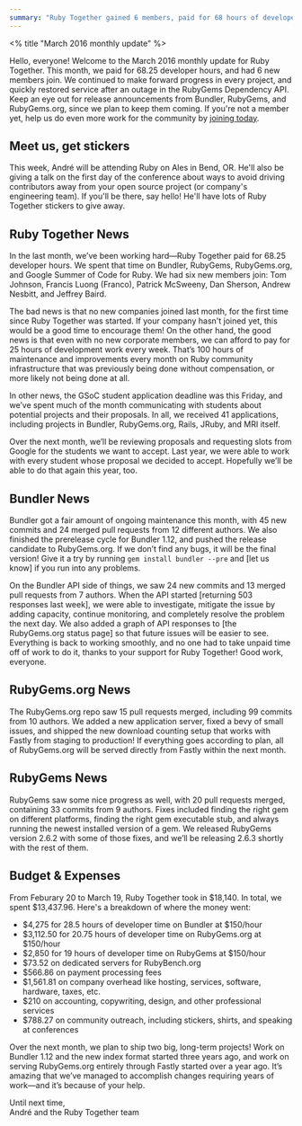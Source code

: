 ```yaml
---
summary: "Ruby Together gained 6 members, paid for 68 hours of developer time, and reached the penultimate step of big accomplishments for Bundler and RubyGems.org."
---
```

<% title "March 2016 monthly update" %>

Hello, everyone! Welcome to the March 2016 monthly update for Ruby Together. This month, we paid for 68.25 developer hours, and had 6 new members join. We continued to make forward progress in every project, and quickly restored service after an outage in the RubyGems Dependency API. Keep an eye out for release announcements from Bundler, RubyGems, and RubyGems.org, since we plan to keep them coming. If you're not a member yet, help us do even more work for the community by [joining today](https://rubytogether.org).

## Meet us, get stickers

This week, André will be attending Ruby on Ales in Bend, OR. He'll also be giving a talk on the first day of the conference about ways to avoid driving contributors away from your open source project (or company's engineering team). If you'll be there, say hello! He'll have lots of Ruby Together stickers to give away.

## Ruby Together News

In the last month, we’ve been working hard—Ruby Together paid for 68.25 developer hours. We spent that time on Bundler, RubyGems, RubyGems.org, and Google Summer of Code for Ruby. We had six new members join: Tom Johnson, Francis Luong (Franco), Patrick McSweeny, Dan Sherson, Andrew Nesbitt, and Jeffrey Baird.

The bad news is that no new companies joined last month, for the first time since Ruby Together was started. If your company hasn't joined yet, this would be a good time to encourage them! On the other hand, the good news is that even with no new corporate members, we can afford to pay for 25 hours of development work every week. That’s 100 hours of maintenance and improvements every month on Ruby community infrastructure that was previously being done without compensation, or more likely not being done at all.

In other news, the GSoC student application deadline was this Friday, and we’ve spent much of the month communicating with students about potential projects and their proposals. In all, we received 41 applications, including projects in Bundler, RubyGems.org, Rails, JRuby, and MRI itself.

Over the next month, we’ll be reviewing proposals and requesting slots from Google for the students we want to accept. Last year, we were able to work with every student whose proposal we decided to accept. Hopefully we’ll be able to do that again this year, too.

## Bundler News

Bundler got a fair amount of ongoing maintenance this month, with 45 new commits and 24 merged pull requests from 12 different authors. We also finished the prerelease cycle for Bundler 1.12, and pushed the release candidate to RubyGems.org. If we don’t find any bugs, it will be the final version! Give it a try by running `gem install bundler --pre` and [let us know] if you run into any problems.

On the Bundler API side of things, we saw 24 new commits and 13 merged pull requests from 7 authors. When the API started [returning 503 responses last week], we were able to investigate, mitigate the issue by adding capacity, continue monitoring, and completely resolve the problem the next day. We also added a graph of API responses to [the RubyGems.org status page] so that future issues will be easier to see. Everything is back to working smoothly, and no one had to take unpaid time off of work to do it, thanks to your support for Ruby Together! Good work, everyone.

## RubyGems.org News

The RubyGems.org repo saw 15 pull requests merged, including 99 commits from 10 authors. We added a new application server, fixed a bevy of small issues, and shipped the new download counting setup that works with Fastly from staging to production! If everything goes according to plan, all of RubyGems.org will be served directly from Fastly within the next month.

## RubyGems News

RubyGems saw some nice progress as well, with 20 pull requests merged, containing 33 commits from 9 authors. Fixes included finding the right gem on different platforms, finding the right gem executable stub, and always running the newest installed version of a gem. We released RubyGems version 2.6.2 with some of those fixes, and we’ll be releasing 2.6.3 shortly with the rest of them.

## Budget & Expenses

From Feburary 20 to March 19, Ruby Together took in $18,140. In total, we spent $13,437.96. Here's a breakdown of where the money went:

  - $4,275 for 28.5 hours of developer time on Bundler at $150/hour
  - $3,112.50 for 20.75 hours of developer time on RubyGems.org at $150/hour
  - $2,850 for 19 hours of developer time on RubyGems at $150/hour
  - $73.52 on dedicated servers for RubyBench.org
  - $566.86 on payment processing fees
  - $1,561.81 on company overhead like hosting, services, software, hardware, taxes, etc.
  - $210 on accounting, copywriting, design, and other professional services
  - $788.27 on community outreach, including stickers, shirts, and speaking at conferences

Over the next month, we plan to ship two big, long-term projects! Work on Bundler 1.12 and the new index format started three years ago, and work on serving RubyGems.org entirely through Fastly started over a year ago. It’s amazing that we’ve managed to accomplish changes requiring years of work—and it’s because of your help.

Until next time,<br>
André and the Ruby Together team